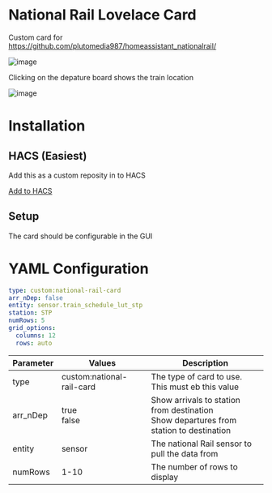 # National Rail Lovelace Card
Custom card for https://github.com/plutomedia987/homeassistant_nationalrail/

![image](https://github.com/user-attachments/assets/bc48d290-73b0-4fab-ae8c-b78946434cd0)

Clicking on the depature board shows the train location

![image](https://github.com/user-attachments/assets/03143d7d-2179-4d9c-b235-f2894bfdaaeb)

# Installation
## HACS (Easiest)
Add this as a custom reposity in to HACS

[Add to HACS](https://my.home-assistant.io/redirect/hacs_repository/?owner=plutomedia987&repository=lovelace-nationalrail&category=dashboard)

## Setup
The card should be configurable in the GUI

# YAML Configuration

```yaml
type: custom:national-rail-card
arr_nDep: false
entity: sensor.train_schedule_lut_stp
station: STP
numRows: 5
grid_options:
  columns: 12
  rows: auto
```

| Parameter | Values | Description |
|-----------|--------|-------------|
| type      | custom:national-rail-card | The type of card to use. This must eb this value |
| arr_nDep  | true<br>false   | Show arrivals to station from destination<br>Show departures from station to destination   |
| entity    | sensor  | The national Rail sensor to pull the data from  |
| numRows   | 1-10 | The number of rows to display |

